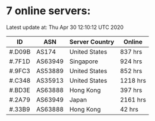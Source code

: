 # 7 online servers:

Latest update at: Thu Apr 30 12:10:12 UTC 2020

| ID | ASN | Server Country | Online |
| -- | --- | -------------- | ------ |
| #.D09B | AS174 | United States | 837 hrs |
| #.7F1D | AS63949 | Singapore | 924 hrs |
| #.9FC3 | AS53889 | United States | 852 hrs |
| #.C348 | AS35913 | United States | 1218 hrs |
| #.BD3E | AS63888 | Hong Kong | 397 hrs |
| #.2A79 | AS63949 | Japan | 2161 hrs |
| #.33B9 | AS63888 | Hong Kong | 42 hrs |

